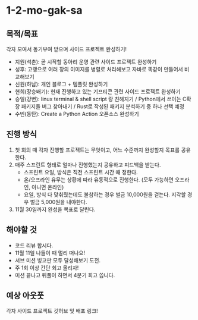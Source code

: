 # 1-2-mo-gak-sa

## 목적/목표
각자 모여서 동기부여 받으며 사이드 프로젝트 완성하기!
- 지원(석촌): 곧 시작할 동아리 운영 관련 사이드 프로젝트 완성하기
- 성후: 고랭으로 여러 장의 이미지를 병렬로 처리해보고 자바로 똑같이 만들어서 비교해보기
- 신원(하남): 개인 블로그 + 템플릿 완성하기
- 현희(장승배기): 현재 진행하고 있는 기프티콘 관련 사이드 프로젝트 완성하기
- 승일(강변): linux terminal & shell script 랑 친해지기 / Python에서 쓰이는 C확장 패키지들 버그 찾아내기 / Rust로 작성된 패키지 분석하기 중 하나 선택 예정
- 수빈(동탄): Create a Python Action 오픈소스 완성하기

## 진행 방식
1. 첫 회의 때 각자 진행할 프로젝트는 무엇이고, 어느 수준까지 완성할지 목표를 공유한다.
2. 매주 스프린트 형태로 얼마나 진행했는지 공유하고 피드백을 받는다.
   - 스프린트 요일, 방식은 직전 스프린트 시간 때 정한다.
   - 온/오프라인 유무는 상황에 따라 유동적으로 진행한다. (모두 가능하면 오프라인, 아니면 온라인)
   - 요일, 방식 다 맞춰줬는데도 불참하는 경우 벌금 10,000원을 걷는다. 지각할 경우 벌금 5,000원을 내야한다.
3. 11월 30일까지 완성을 목표로 달린다.

## 해야할 것
- 코드 리뷰 합시다.
- 11월 11일 나들이 때 멀리 떠나요!
- 서브 미션 빙고판 모두 달성해보기 도전.
- 주 1회 이상 간단 회고 올리자!
- 미션 끝나고 뒤풀이 하면서 4분기 회고 씁니다.

## 예상 아웃풋
각자 사이드 프로젝트 깃허브 및 배포 링크!
